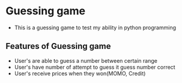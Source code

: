 # Guessing game
- This is a guessing game to test my ability in python programming
## Features of Guessing game
- User's are able to guess a number between certain range
- User's have number of attempt to guess it guess number correct
- User's receive prices when they won(MOMO, Credit)